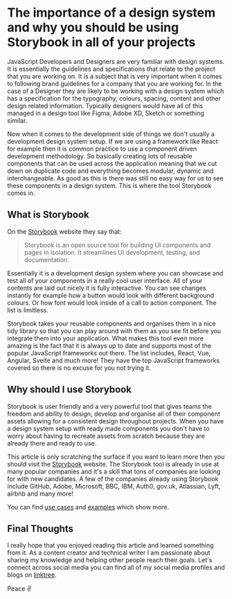 # The importance of a design system and why you should be using Storybook in all of your projects

JavaScript Developers and Designers are very familiar with design systems. It is essentially the guidelines and specifications that relate to the project that you are working on. It is a subject that is very important when it comes to following brand guidelines for a company that you are working for. In the case of a Designer they are likely to be working with a design system which has a specification for the typography, colours, spacing, content and other design related information. Typically designers would have all of this managed in a design tool like Figma, Adobe XD, Sketch or something similar.

Now when it comes to the development side of things we don't usually a development design system setup. If we are using a framework like React for example then it is common practice to use a component driven development methodology. So basically creating lots of reusable components that can be used across the application meaning that we cut down on duplicate code and everything becomes modular, dynamic and interchangeable. As good as this is there was still no easy way for us to see these components in a design system. This is where the tool Storybook comes in.

## What is Storybook

On the [Storybook](https://storybook.js.org/) website they say that:

> Storybook is an open source tool for building UI components and pages in isolation. It streamlines UI development, testing, and documentation.

Essentially it is a development design system where you can showcase and test all of your components in a really cool user interface. All of your contents are laid out nicely it is fully interactive. You can see changes instantly for example how a button would look with different background colours. Or how font would look inside of a call to action component. The list is limitless.

Storybook takes your reusable components and organises them in a nice tidy library so that you can play around with them as you see fit before you integrate them into your application. What makes this tool even more amazing is the fact that it is always up to date and supports most of the popular JavaScript frameworks out there. The list includes, React, Vue, Angular, Svelte and much more! They have the top JavaScript frameworks covered so there is no excuse for you not trying it.

## Why should I use Storybook

Storybook is user friendly and a very powerful tool that gives teams the freedom and ability to design, develop and organise all of their component assets allowing for a consistent design throughout projects. When you have a design system setup with ready made components you don't have to worry about having to recreate assets from scratch because they are already there and ready to use.

This article is only scratching the surface if you want to learn more then you should visit the [Storybook](https://storybook.js.org/) website. The Storybook tool is already in use at many popular companies and it's a skill that tons of companies are looking for with new candidates. A few of the companies already using Storybook include GitHub, Adobe, Microsoft, BBC, IBM, Auth0, gov.uk, Atlassian, Lyft, airbnb and many more!

You can find [use cases](https://storybook.js.org/use-cases/) and [examples](https://storybook.js.org/docs/react/get-started/examples) which show more.

## Final Thoughts

I really hope that you enjoyed reading this article and learned something from it. As a content creator and technical writer I am passionate about sharing my knowledge and helping other people reach their goals. Let's connect across social media you can find all of my social media profiles and blogs on [linktree](https://linktr.ee/andrewbaisden).

Peace ✌️